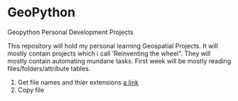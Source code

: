 # GeoPython
Geopython Personal Development Projects

This repository will hold my personal learning Geospatial Projects.
It will mostly contain projects which i call 'Reinventing the wheel". They will mostly contain automating mundane tasks.
First week will be mostly reading files/folders/attribute tables. 

1. Get file names and thier extensions [a link](https://github.com/shakasom/GeoPython/edit/master/Folder_Basics/copy_files.py)
2. Copy file
